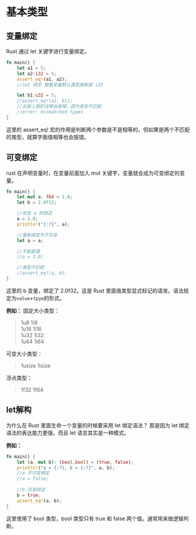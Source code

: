 # 基本类型

## 变量绑定
Rust 通过 let 关键字进行变量绑定。
```rust
fn main() {
    let a1 = 5;
    let a2:i32 = 5;
    assert_eq!(a1, a2);
    //let 绑定 整数变量默认类型推断是 i32

    let b1:u32 = 5;
    //assert_eq!(a1, b1);
    //去掉上面的注释会报错，因为类型不匹配
    //errer: mismatched types
}
```
这里的 assert_eq! 宏的作用是判断两个参数是不是相等的，但如果是两个不匹配的类型，就算字面值相等也会报错。

## 可变绑定
rust 在声明变量时，在变量前面加入 mut 关键字，变量就会成为可变绑定的变量。
```rust
fn main() {
    let mut a: f64 = 1.0;
    let b = 2.0f32;

    //改变 a 的绑定
    a = 2.0;
    println!("{:?}", a);

    //重新绑定为不可变
    let a = a;

    //不能赋值
    //a = 3.0;

    //类型不匹配
    //assert_eq!(a, b);
}
```
这里的 b 变量，绑定了 2.0f32。这是 Rust 里面值类型显式标记的语发。语法规定为`value`+`tpye`的形式。

**例如：**
固定大小类型：
> 1u8 1i8  
> 1u16 1i16  
> 1u32 1i32  
> 1u64 1i64  

可变大小类型：
> 1usize 1isize  

浮点类型：
> 1f32 1f64  

## let解构
为什么在 Rust 里面生命一个变量的时候要采用 let 绑定语法？
那是因为 let 绑定语法的表达能力更强，而且 let 语言其实是一种模式。

**例如：**
```rust
fn main() {
    let (a, mut b): (bool,bool) = (true, false);
    println!("a = {:?}, b = {:?}", a, b);
    //a 不可变绑定
    //a = false;
    
    //b 可变绑定
    b = true;
    assert_eq!(a, b);
}
```
这里使用了 bool 类型，bool 类型只有 true 和 false 两个值。通常用来做逻辑判断。